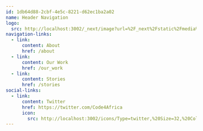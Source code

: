 ```yaml
---
id: 1db64d88-2cbf-4e5c-8221-d62ec1ba2a02
name: Header Navigation
logo:
  src: http://localhost:3002/_next/image?url=%2F_next%2Fstatic%2Fmedia%2FCfAlogoBW.2d9d4139.png&w=256&q=75
navigation-links:
  - link:
      content: About
      href: /about
  - link:
      content: Our Work
      href: /our_work
  - link:
      content: Stories
      href: /stories
social-links:
  - link:
      content: Twitter
      href: https://twitter.com/Code4Africa
      icon:
        src: http://localhost:3002/icons/Type=twitter,%20Size=32,%20Color=White.svg
---
```

